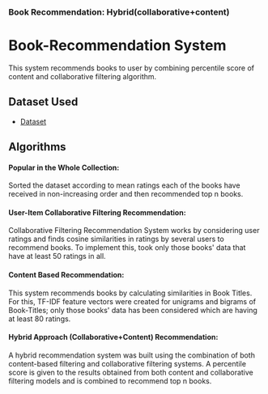 ### Book Recommendation: Hybrid(collaborative+content)
# Book-Recommendation System

This system recommends books to user by combining percentile score of content and collaborative filtering algorithm.


## Dataset Used

 - [Dataset](http://www2.informatik.uni-freiburg.de/~cziegler/BX/)
 


## Algorithms 

#### Popular in the Whole Collection: 
Sorted the dataset according to mean ratings each of the books have received in non-increasing order and then recommended top n books.
#### User-Item Collaborative Filtering Recommendation:
Collaborative Filtering Recommendation System works by considering user ratings and finds cosine similarities in ratings by several users to recommend books. To implement this, took only those books' data that have at least 50 ratings in all.
#### Content Based Recommendation: 
This system recommends books by calculating similarities in Book Titles. For this, TF-IDF feature vectors were created for unigrams and bigrams of Book-Titles; only those books' data has been considered which are having at least 80 ratings.
#### Hybrid Approach (Collaborative+Content) Recommendation: 
A hybrid recommendation system was built using the combination of both content-based filtering and collaborative filtering systems. A percentile score is given to the results obtained from both content and collaborative filtering models and is combined to recommend top n books.
